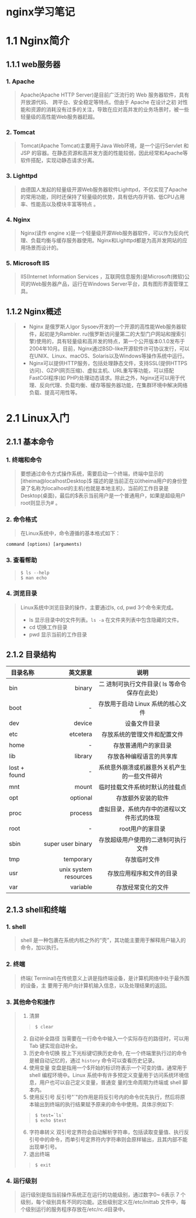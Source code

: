 nginx学习笔记
=

# 1.1 Nginx简介
## 1.1.1 web服务器
### 1. Apache
>Apache(Apache HTTP Server)是目前广泛流行的 Web 服务器软件，具有开放源代码、 跨平台、安全稳定等特点。但由于 Apache 在设计之初 对性能和资源的消耗没有过多的关注，导致在应对高并发的业务场景时，被一些轻量级的高性能Web服务器赶超。
### 2. Tomcat
>Tomcat(Apache Tomcat)主要用于Java Web环境，是一个运行Servlet 和 JSP 的容器。在静态资源和高并发方面的性能较弱，因此经常和Apache等软件搭配，实现动静态请求分离。
### 3. Lighttpd
>由德国人发起的轻量级开源Web服务器软件Lighttpd，不仅实现了Apache的常用功能，同时还保持了轻量级的优势，具有低内存开销、低CPU占用率、性能高以及模块丰富等特点 。 
### 4. Nginx
>Nginx(读作 engine x)是一个轻量级开源Web服务器软件，可以作为反向代理、负载均衡与缓存服务器使用。Nginx和Lighttpd都是为高并发网站的应用场景而设计的。
### 5. Microsoft IIS
>IIS(Internet Information Services ，互联网信息服务)是Microsoft(微软)公司的Web服务器产品，运行在Windows Server平台，具有图形界面管理工具。

## 1.1.2 Nginx概述
>- Nginx 是俄罗斯人Igor Sysoev开发的一个开源的高性能Web服务器软件，起初是为Rambler. ru(俄罗斯访问量第二的大型门户网站和搜索引擎)使用的，具有轻量级和高并发的特点，第一个公开版本0.1.0发布于2004年10月。目前，Nginx通过BSD-like开源软件许可协议发行，可以在UNIX、Linux、macOS、Solaris以及Windows等操作系统中运行。
>- Nginx可以提供HTTP服务，包括处理静态文件，支持SSL(提供HTTPS访问)、GZIP(网页压缩)、虚拟主机、URL重写等功能，可以搭配FastCGI程序(如 PHP)处理动态请求。除此之外，Nginx还可以用于代理、反向代理、负载均衡、缓存等服务器功能，在集群环境中解决网络负载、提高可用性等。

# 2.1 Linux入门
## 2.1.1 基本命令
### 1. 终端和命令  
>要想通过命令方式操作系统，需要启动一个终端，终端中显示的[itheima@localhostDesktop]$ 描述的是当前正在以itheima用户的身份登录了名称为localhost的主机(也就是本地主机)，当前的工作目录是Desktop(桌面)，最后的$表示当前用户是一个普通用户，如果是超级用户root则显示为# 。
### 2. 命令格式
>在Linux系统中，命令遵循的基本格式如下：
```
command [options) [arguments)
```
### 3. 查看帮助
>```
>$ ls --help
>$ man echo
>```
### 4. 浏览目录
>Linux系统中浏览目录的操作，主要通过ls, cd, pwd 3个命令来完成。
>- ls   显示目录中的文件列表。`ls -a` 在文件夹列表中包含隐藏的文件。
>- cd   切换工作目录
>- pwd  显示当前的工作目录

## 2.1.2 目录结构
| 目录名称        | 英文原意    |  说明  |
| --------   | -----:   | :----: |
| bin        | binary      |   二 进制可执行文件目录( ls 等命令保存在此处)    |
| boot        | -      |   存放用于启动 Linux 系统的核心文件    |
| dev        | device      |   设备文件目录    |
| etc        | etcetera      |   存放系统的管理文件和配置文件    |
| home        | -      |   存放普通用户的家目录    |
| lib       | library      |   存放各种编程语言的共享库    |
| lost + found        | -      |   系统意外崩溃或机器意外关机产生的一些文件碎片    |
| mnt        | mount      |   临时挂载文件系统时默认的挂载点    |
| opt        | optional      |   存放额外安装的软件    |
| proc        | process      |   虚拟目录，系统内存中的进程以文件形式的体现    |
| root        | -      |   root用户的家目录    |
| sbin        | super user binary      |   存放超级用户使用的二进制可执行文件    |
| tmp        | temporary     |   存放临时文件    |
| usr        | unix system resources     |   存放应用程序和文件的目录    |
| var        | variable      |   存放经常变化的文件    |

## 2.1.3 shell和终端
### 1. shell
>shell 是一种包裹在系统内核之外的“壳”，其功能主要用于解释用户输入的命令，加以执行。
### 2. 终端
>终端( Terminal)在传统意义上讲是指终端设备，是计算机网络中处于最外围的设备，主 要用于用户向计算机输入信息，以及处理结果的返回。
### 3. 其他命令和操作
>1. 清屏  
>>```
>>$ clear
>>```
>2. 自动补全路径
>当需要在一行命令中输入一个实际存在的路径时，可以用 Tab 键实现自动补全。
>3. 历史命令切换
>按上下光标键切换历史命令, 在一个终端里执行过的命令是被自动记忆的，通过 `history` 命令可以查看历史记录。  
>4. 使用变量
>变盘是指用一个$开始的标识符表示一个可变的值，通常用于 shell 编程环境中。Linux 系统中有许多预定义变量用于访问系统环境信息，用户也可以自己定义变量，普通变 量的生命周期为终端或 shell 脚本内。
>5. 使用反引号
>反引号"`"的作用是将反引号内的命令优先执行，然后将原本输出到终端的执行结果赋予原来的命令中使用。具体示例如下:
>>```
>>$ test=`ls`
>>$ echo $test
>>```
>6. 字符串转义
> 双引号定界符会自动解析字符串，包括读取变量值、执行反引号中的命令，而单引号定界符内字符串则会原样输出，且其内部不能出现单引号。
>7. 退出终端  
>>```
>>$ exit
>>```

### 4. 运行级别
> 运行级别是指当前操作系统正在运行的功能级别，通过数字0~ 6表示 7 个级别，每个级别具有不同的功能。这些级别定义在/etc/inittab 文件中，每个级别运行的服务程序存放在/etc/rc.d目录中。

